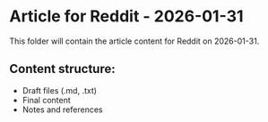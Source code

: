 # Article for Reddit - 2026-01-31

This folder will contain the article content for Reddit on 2026-01-31.

## Content structure:
- Draft files (.md, .txt)
- Final content
- Notes and references
